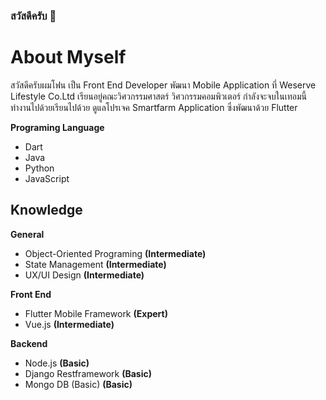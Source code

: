 ### สวัสดีครับ 👋

# About Myself
สวัสดีครับผมโฟน เป็น Front End Developer พัฒนา Mobile Application ที่ Weserve Lifestyle Co.Ltd เรียนอยู่คณะวิศวกรรมศาสตร์ วิศวกรรมคอมพิวเตอร์ กำลังจะจบในเทอมนี้ ทำงานไปด้วยเรียนไปด้วย ดูแลโปรเจค Smartfarm Application ซึ่งพัฒนาด้วย Flutter

**Programing Language**
 - Dart
 - Java
 - Python
 - JavaScript

## Knowledge
**General**
 - Object-Oriented Programing **(Intermediate)**
  - State Management **(Intermediate)**
  - UX/UI Design **(Intermediate)**

**Front End**
- Flutter Mobile Framework **(Expert)**
- Vue.js **(Intermediate)**

**Backend**
- Node.js **(Basic)**
- Django Restframework **(Basic)**
- Mongo DB (Basic) **(Basic)**
